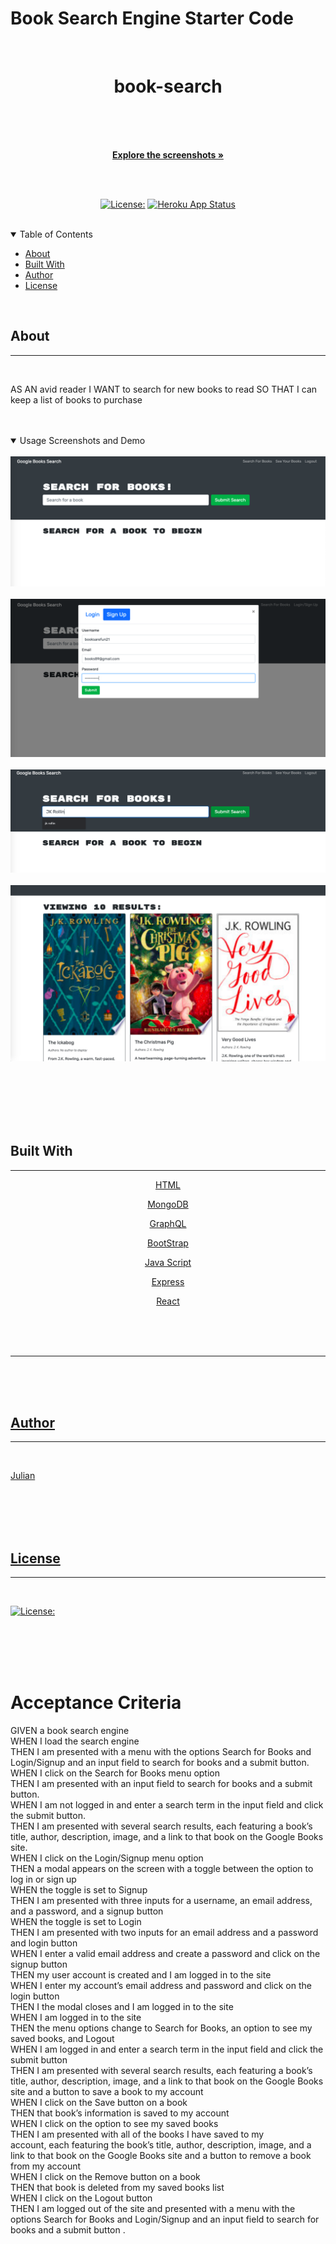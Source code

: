 # Book Search Engine Starter Code
<br/>
  
  <div align="center">
  

   
  <h1> book-search</h1>
   
  

<div align="center">
   
</div>

  <br/>
  <br/>
  <br/>
  
  <a href="#about"><strong>Explore the screenshots »</strong></a>
  <br/>
  <br/>
  
  </div>
  
  
  
  <div align="center">
  <br/>


  
   [![License:](https://img.shields.io/badge/License-MPL%202.0-brightgreen.svg)](https://opensource.org/licenses/MPL-2.0) [![Heroku App Status](https://img.shields.io/badge/%E2%86%91_Deploy_to-Heroku-7056bf.svg?style=flat)](https://secret-wave-99591.herokuapp.com/)
    
  </div>
  
  <br/>
  
  <details open="open">
  <summary>Table of Contents</summary>
  
  - [About](#about)
  - [Built With](#built-with)
  - [Author](#authors)
  - [License](#License) 
  
  </details>  
  
  <br/>
  
  
  
  ## About     
  ---

  <br/>

 
  AS AN avid reader
I WANT to search for new books to read
SO THAT I can keep a list of books to purchase 
    

  <br/>
  <br/>

  <details open="open">
  <summary>Usage Screenshots and Demo</summary>

  <br/> 
  
  <img src="img/sn1.png"/> 
  <br/>
  <br/>
  <img src="img/sn2.png"/>
  <br/>
  <br/>
  <img src="img/sn3.png">
   <br/>
  <br/>
  <img src="img/sn4.png">
  <br>
  
  <br>

<div align="center">
    </></a>
</div>

 <br>
  <br>

  </details>
  
  <br/>
  <br/>
  

<table align="center"></table>
<tr><td valign="top" width="35%"> </td>


<td valign="top" width="33%"></td>
<td valign="top" width="33%">
</td></tr></table>



  ## Built With

  ---
  <div align="center">


 <a href= https://developer.mozilla.org/en-US/docs/Web/HTML>HTML

 <a href= https://www.mongodb.com>MongoDB

  <a href= https://graphql.org> GraphQL

  <a href=https://getbootstrap.com> BootStrap

  <a href= https://javascript.com> Java Script

  <a href= https://expressjs.com> Express

  <a href= https://react.com> React
  



 




</div>


  <br/>




  <br/>
  <br/>
  
  
  ---

  <br/>


  <br/>
  <br/>
  
  
  ##  Author
  ---

  <br/>
   
  Julian
  
  <br/>
  <br/>
  



  <br/>
  <br/>
  
  ## License
  ---
  <br/>

[![License:](https://img.shields.io/badge/License-MPL%202.0-brightgreen.svg)](https://opensource.org/licenses/MPL-2.0)

 <br/>
 <br/>
 <br/>
 <br/>

# Acceptance Criteria
GIVEN a book search engine <br/>
WHEN I load the search engine<br/>
THEN I am presented with a menu with the options Search for Books and Login/Signup and an input field to search for books and a submit button.<br/>
WHEN I click on the Search for Books menu option<br/>
THEN I am presented with an input field to search for books and a submit button.<br/>
WHEN I am not logged in and enter a search term in the input field and click the submit button.<br/>
THEN I am presented with several search results, each featuring a book’s title, author, description, image, and a link to that book on the Google Books site.<br/>
WHEN I click on the Login/Signup menu option<br/>
THEN a modal appears on the screen with a toggle between the option to log in or sign up<br/>
WHEN the toggle is set to Signup<br/>
THEN I am presented with three inputs for a username, an email address, and a password, and a signup button<br/>
WHEN the toggle is set to Login<br/>
THEN I am presented with two inputs for an email address and a password and login button<br/>
WHEN I enter a valid email address and create a password and click on the signup button<br/>
THEN my user account is created and I am logged in to the site<br/>
WHEN I enter my account’s email address and password and click on the login button<br/>
THEN I the modal closes and I am logged in to the site<br/>
WHEN I am logged in to the site<br/>
THEN the menu options change to Search for Books, an option to see my saved books, and Logout<br/>
WHEN I am logged in and enter a search term in the input field and click the submit button<br/>
THEN I am presented with several search results, each featuring a book’s title, author, description, image, and a link to that book on the Google Books site and a button to save a book to my account<br/>
WHEN I click on the Save button on a book<br/>
THEN that book’s information is saved to my account<br/>
WHEN I click on the option to see my saved books<br/>
THEN I am presented with all of the books I have saved to my <br/> account, each featuring the book’s title, author, description, image, and a link to that book on the Google Books site and a button to remove a book from my account<br/>
WHEN I click on the Remove button on a book<br/>
THEN that book is deleted from my saved books list<br/>
WHEN I click on the Logout button<br/>
THEN I am logged out of the site and presented with a menu with the options Search for Books and Login/Signup and an input field to search for books and a submit button .